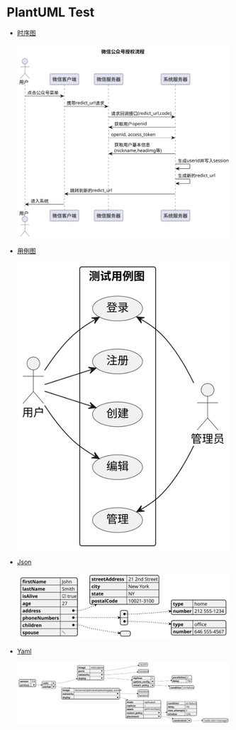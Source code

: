 # PlantUML Test

- [时序图](code/test_sequence.puml)

  ![](images/test_sequence.svg)

- [用例图](code/test_usecase.puml)

  ![](images/test_usecase.svg)

- [Json](code/test_json.puml)

  ![](images/test_json.svg)

- [Yaml](code/test_yaml.puml)

  ![](images/test_yaml.svg)
